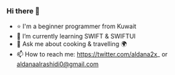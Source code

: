 ### Hi there 👋
- ⭐️ I'm a beginner programmer from Kuwait 
- 🌱 I’m currently learning SWIFT & SWIFTUI
- 💬 Ask me about cooking & travelling 🌍
- 📫 How to reach me: https://twitter.com/aldana2x_ or aldanaalrashidi0@gmail.com

<!--
**Aldanaalrashidi/Aldanaalrashidi** is a ✨ _special_ ✨ repository because its `README.md` (this file) appears on your GitHub profile.

Here are some ideas to get you started:
-
- 🌱 I’m currently learning SWIFT & SWIFTUI
- 🤔 I’m looking for help with learning SWIFTUI
- 💬 Ask me about cooking & travelling 🌍
- 📫 How to reach me: https://twitter.com/aldana2x_ or aldanaalrashidi0@gmail.com
-->
